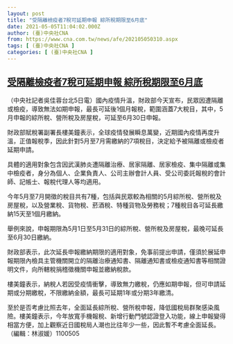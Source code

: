 ```yaml
---
layout: post
title: "受隔離檢疫者7稅可延期申報 綜所稅期限至6月底"
date: 2021-05-05T11:04:02.000Z
author: (臺)中央社CNA
from: https://www.cna.com.tw/news/afe/202105050310.aspx
tags: [ (臺)中央社CNA ]
categories: [ (臺)中央社CNA ]
---
```

<!--1620212642000-->
[受隔離檢疫者7稅可延期申報 綜所稅期限至6月底](https://www.cna.com.tw/news/afe/202105050310.aspx)
------

<div>
<div></div><div class="paragraph"><p>（中央社記者吳佳蓉台北5日電）國內疫情升溫，財政部今天宣布，民眾因遭隔離或檢疫，導致無法如期申報，最長可延後1個月報稅，範圍涵蓋7大稅目，其中，5月申報的綜所稅、營所稅及房屋稅，可延至6月30日申報。</p><p>財政部賦稅署副署長樓美鐘表示，全球疫情發展瞬息萬變，近期國內疫情再度升溫，正值報稅季，因此針對5月至7月需繳納的7項稅目，決定給予被隔離或檢疫者延期申請。</p><p>具體的適用對象包含因武漢肺炎遭隔離治療、居家隔離、居家檢疫、集中隔離或集中檢疫者，身分為個人、企業負責人、公司主辦會計人員、受公司委託報稅的會計師、記帳士、報稅代理人等均適用。</p><p>今年5月至7月開徵的稅目共有7種，包括與民眾較為相關的5月綜所稅、營所稅及房屋稅，以及營業稅、貨物稅、菸酒稅、特種貨物及勞務稅；7種稅目各可延長繳納15天至1個月繳納。</p><p>舉例來說，申報期限為5月1日至5月31日的綜所稅、營所稅及房屋稅，最晚可延長至6月30日繳納。</p><p>財政部表示，此次延長申報繳納期限的適用對象，免事前提出申請，僅須於展延申報期限內檢具主管機關開立的隔離治療通知書、隔離通知書或檢疫通知書等相關證明文件，向所轄稅捐稽徵機關申報並繳納稅款。</p><p>樓美鐘表示，納稅人若因受疫情衝擊，導致無力繳稅，仍應如期申報，但可申請延期或分期繳稅，不限繳納金額，最長可延期1年或分期3年繳清。</p><p>至於是否考慮比照去年，全面延長綜所稅、營所稅申報，降低國稅局群聚感染風險。樓美鐘表示，今年放寬手機報稅、新增行動門號認證登入功能，線上申報變得相當方便，加上觀察近日國稅局人潮也比往年少一些，因此暫不考慮全面延長。（編輯：林淑媛）1100505</p></div>
</div>
